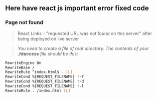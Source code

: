 ## **Here have react js important error fixed code**

### Page not found
> React Links - "requested URL was not found on this server" after being deployed on live server

> _You need to create a file of root directory. The contents of your __.htaccess__ file should be this:_

```bash
RewriteEngine On
RewriteBase /
RewriteRule ^index.html$ - [L]
RewriteCond %{REQUEST_FILENAME} !-f
RewriteCond %{REQUEST_FILENAME} !-d
RewriteCond %{REQUEST_FILENAME} !-l
RewriteRule . /index.html [L]
```
